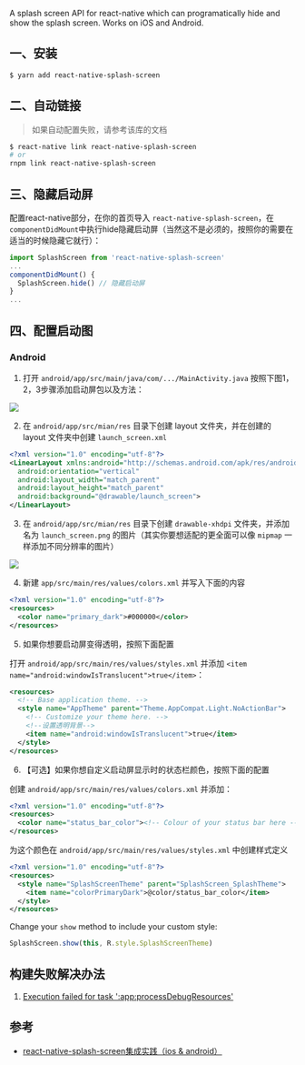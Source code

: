 A splash screen API for react-native which can programatically hide and show the splash screen. Works on iOS and Android.

## 一、安装

```bash
$ yarn add react-native-splash-screen
```

## 二、自动链接

> 如果自动配置失败，请参考该库的文档

```bash
$ react-native link react-native-splash-screen
# or
rnpm link react-native-splash-screen
```

## 三、隐藏启动屏

配置react-native部分，在你的首页导入 `react-native-splash-screen`，在`componentDidMount`中执行hide隐藏启动屏（当然这不是必须的，按照你的需要在适当的时候隐藏它就行）：

```js
import SplashScreen from 'react-native-splash-screen'
...
componentDidMount() {
  SplashScreen.hide() // 隐藏启动屏
}
...
```

## 四、配置启动图

### Android

1. 打开 `android/app/src/main/java/com/.../MainActivity.java`  按照下图1，2，3步骤添加启动屏包以及方法：

![](https://pic2.zhimg.com/80/v2-016217108625bcc11a7fb1fc4dcd40ad_hd.jpg)

2. 在 `android/app/src/mian/res` 目录下创建 layout 文件夹，并在创建的 layout 文件夹中创建 `launch_screen.xml`

```xml
<?xml version="1.0" encoding="utf-8"?>
<LinearLayout xmlns:android="http://schemas.android.com/apk/res/android"
  android:orientation="vertical"
  android:layout_width="match_parent"
  android:layout_height="match_parent"
  android:background="@drawable/launch_screen">
</LinearLayout>
```

3. 在 `android/app/src/mian/res` 目录下创建 `drawable-xhdpi` 文件夹，并添加名为 `launch_screen.png` 的图片（其实你要想适配的更全面可以像 `mipmap` 一样添加不同分辨率的图片）

![](https://pic2.zhimg.com/80/v2-fe79f566bf8988667ad047f2fd59aa78_hd.jpg)

4. 新建 `app/src/main/res/values/colors.xml` 并写入下面的内容

```xml
<?xml version="1.0" encoding="utf-8"?>
<resources>
  <color name="primary_dark">#000000</color>
</resources>
```

5. 如果你想要启动屏变得透明，按照下面配置

打开 `android/app/src/main/res/values/styles.xml` 并添加 `<item name="android:windowIsTranslucent">true</item>`：

```xml
<resources>
  <!-- Base application theme. -->
  <style name="AppTheme" parent="Theme.AppCompat.Light.NoActionBar">
    <!-- Customize your theme here. -->
    <!--设置透明背景-->
    <item name="android:windowIsTranslucent">true</item>
  </style>
</resources>
```

6. 【可选】如果你想自定义启动屏显示时的状态栏颜色，按照下面的配置

创建 `android/app/src/main/res/values/colors.xml` 并添加：

```xml
<?xml version="1.0" encoding="utf-8"?>
<resources>
  <color name="status_bar_color"><!-- Colour of your status bar here --></color>
</resources>
```

为这个颜色在 `android/app/src/main/res/values/styles.xml` 中创建样式定义

```xml
<?xml version="1.0" encoding="utf-8"?>
<resources>
  <style name="SplashScreenTheme" parent="SplashScreen_SplashTheme">
    <item name="colorPrimaryDark">@color/status_bar_color</item>
  </style>
</resources>
```

Change your `show` method to include your custom style:

```js
SplashScreen.show(this, R.style.SplashScreenTheme)
```

## 构建失败解决办法

1. [Execution failed for task ':app:processDebugResources'](http://t.cn/RrIaWii)

## 参考

- [react-native-splash-screen集成实践（ios & android）](https://zhuanlan.zhihu.com/p/29495955)
